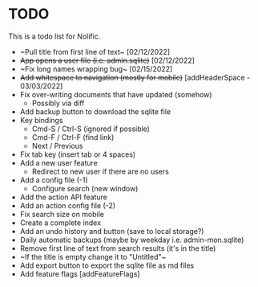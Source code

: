 # TODO

This is a todo list for Nolific.

- ~Pull title from first line of text~ [02/12/2022]
- ~~App opens a user file (i.e. admin.sqlite)~~ [02/12/2022]
- ~Fix long names wrapping bug~ [02/15/2022]
- ~~Add whitespace to navigation (mostly for mobile)~~ [addHeaderSpace - 03/03/2022]
- Fix over-writing documents that have updated (somehow)
  - Possibly via diff
- Add backup button to download the sqlite file
- Key bindings
  - Cmd-S / Ctrl-S (ignored if possible)
  - Cmd-F / Ctrl-F (find link)
  - Next / Previous
- Fix tab key (insert tab or 4 spaces)
- Add a new user feature
  - Redirect to new user if there are no users
- Add a config file (-1)
  - Configure search (new window)
- Add the action API feature
- Add an action config file (-2)
- Fix search size on mobile
- Create a complete index
- Add an undo history and button (save to local storage?)
- Daily automatic backups (maybe by weekday i.e. admin-mon.sqlite)
- Remove first line of text from search results (it's in the title)
- ~If the title is empty change it to "Untitled"~
- Add export button to export the sqlite file as md files
- Add feature flags [addFeatureFlags]
